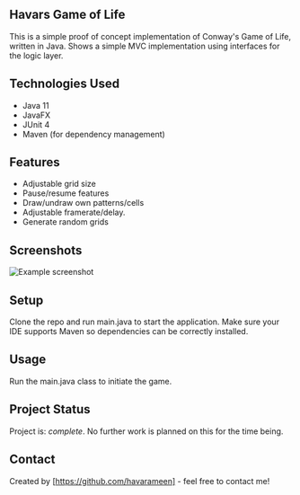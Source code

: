 ## Havars Game of Life
This is a simple proof of concept implementation of Conway's Game of Life, written in Java. Shows a simple MVC implementation using interfaces for the logic layer.

## Technologies Used
- Java 11
- JavaFX
- JUnit 4
- Maven (for dependency management)

## Features
- Adjustable grid size
- Pause/resume features
- Draw/undraw own patterns/cells
- Adjustable framerate/delay.
- Generate random grids

## Screenshots
![Example screenshot](./img/screenshot.png)
<!-- If you have screenshots you'd like to share, include them here. -->

## Setup
Clone the repo and run main.java to start the application. Make sure your IDE supports Maven so dependencies can be correctly installed.

## Usage
Run the main.java class to initiate the game. 

## Project Status
Project is: _complete_. No further work is planned on this for the time being. 

## Contact
Created by [https://github.com/havarameen] - feel free to contact me!
